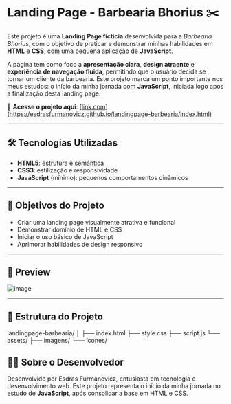 # Landing Page - Barbearia Bhorius ✂️

Este projeto é uma **Landing Page fictícia** desenvolvida para a *Barbearia Bhorius*, com o objetivo de praticar e demonstrar minhas habilidades em **HTML** e **CSS**, com uma pequena aplicação de **JavaScript**.

A página tem como foco a **apresentação clara**, **design atraente** e **experiência de navegação fluida**, permitindo que o usuário decida se tornar um cliente da barbearia. Este projeto marca um ponto importante nos meus estudos: o início da minha jornada com **JavaScript**, iniciada logo após a finalização desta landing page.

🔗 **Acesse o projeto aqui**: [[link.com](http://link.com)](https://esdrasfurmanovicz.github.io/landingpage-barbearia/index.html)

---

## 🛠 Tecnologias Utilizadas

- **HTML5**: estrutura e semântica
- **CSS3**: estilização e responsividade
- **JavaScript** (mínimo): pequenos comportamentos dinâmicos

---

## 🎯 Objetivos do Projeto

- Criar uma landing page visualmente atrativa e funcional
- Demonstrar domínio de HTML e CSS
- Iniciar o uso básico de JavaScript
- Aprimorar habilidades de design responsivo

---

## 📸 Preview

![image](https://github.com/user-attachments/assets/20aee5df-542f-4acf-9342-226a0dc1a798)


---

## 📁 Estrutura do Projeto

landingpage-barbearia/
│
├── index.html
├── style.css
├── script.js
└── assets/
├── imagens/
└── ícones/



## 👨‍💻 Sobre o Desenvolvedor

Desenvolvido por Esdras Furmanovicz, entusiasta em tecnologia e desenvolvimento web. Este projeto representa o início da minha jornada no estudo de **JavaScript**, após consolidar a base em HTML e CSS.
